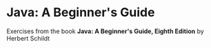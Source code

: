 # Java: A Beginner's Guide
Exercises from the book **Java: A Beginner's Guide, Eighth Edition** by Herbert Schildt
